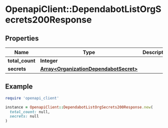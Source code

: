 # OpenapiClient::DependabotListOrgSecrets200Response

## Properties

| Name | Type | Description | Notes |
| ---- | ---- | ----------- | ----- |
| **total_count** | **Integer** |  |  |
| **secrets** | [**Array&lt;OrganizationDependabotSecret&gt;**](OrganizationDependabotSecret.md) |  |  |

## Example

```ruby
require 'openapi_client'

instance = OpenapiClient::DependabotListOrgSecrets200Response.new(
  total_count: null,
  secrets: null
)
```

